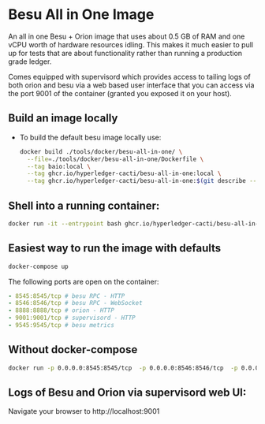 # Besu All in One Image

An all in one Besu + Orion image that uses about 0.5 GB of RAM and one vCPU worth of hardware resources idling.
This makes it much easier to pull up for tests that are about functionality rather than running a production grade ledger.

Comes equipped with supervisord which provides access to tailing logs of both orion and besu via a web based user interface that you can access via the port 9001 of the container (granted you exposed it on your host).

## Build an image locally

* To build the default besu image locally use:
  ```sh
  docker build ./tools/docker/besu-all-in-one/ \
    --file=./tools/docker/besu-all-in-one/Dockerfile \
    --tag baio:local \
    --tag ghcr.io/hyperledger-cacti/besu-all-in-one:local \
    --tag ghcr.io/hyperledger-cacti/besu-all-in-one:$(git describe --contains --all HEAD | sed -r 's,/,-,g')_$(git rev-parse --short HEAD)
  ```


## Shell into a running container:

```sh
docker run -it --entrypoint bash ghcr.io/hyperledger-cacti/besu-all-in-one:local
```


## Easiest way to run the image with defaults

```sh
docker-compose up
```

The following ports are open on the container:

```yaml
- 8545:8545/tcp # besu RPC - HTTP
- 8546:8546/tcp # besu RPC - WebSocket
- 8888:8888/tcp # orion - HTTP
- 9001:9001/tcp # supervisord - HTTP
- 9545:9545/tcp # besu metrics
```

## Without docker-compose

```sh
docker run -p 0.0.0.0:8545:8545/tcp  -p 0.0.0.0:8546:8546/tcp  -p 0.0.0.0:8888:8888/tcp  -p 0.0.0.0:9001:9001/tcp  -p 0.0.0.0:9545:9545/tcp ghcr.io/hyperledger-cacti/besu-all-in-one:local
```

## Logs of Besu and Orion via supervisord web UI:

Navigate your browser to http://localhost:9001

